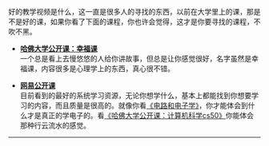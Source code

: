 好的教学视频是什么，这一直是很多人的寻找的东西，以前在大学里上的课，那是不是好的课，如果你看了下面的课程，你也许会觉得，这才是你要寻找的课程，不吹不黑。

* **[哈佛大学公开课：幸福课](http://open.163.com/special/opencourse/positivepsychology.html)**  
一个总是看上去慢悠悠的人给你讲故事，但总是让你感觉很好，名字虽然是幸福课，内容很多是心理学上的东西，真心很不错。

* **[网易公开课](http://open.163.com/)**  
目前看到的最好的系统学习资源，无论你想学什么，基本上都能找到你想要学习的内容，而且质量是很高的。就像你看[《电路和电子学》](http://open.163.com/special/opencourse/circuits.html)，你才能体会到什么才是真正的学电子的。看[《哈佛大学公开课：计算机科学cs50》](http://open.163.com/special/opencourse/cs50.html)你能体会那种行云流水的感觉。

<script type="text/javascript" src="../../js/analytics.js"></script>
<div style="display: none;"><script language='javascript' type='text/javascript' src='http://js.users.51.la/19023250.js'></script></div>

---
